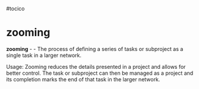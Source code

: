 #tocico

# zooming

<b>zooming</b> -  - The process of defining a series of tasks or subproject as a single task in a larger network.  


Usage:  Zooming reduces the details presented in a project and allows for better control.  The task or subproject can then be managed as a project and its completion marks the end of that task in the larger network.  